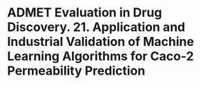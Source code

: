# ADMET Evaluation in Drug Discovery. 21. Application and Industrial Validation of Machine Learning Algorithms for Caco-2 Permeability Prediction
